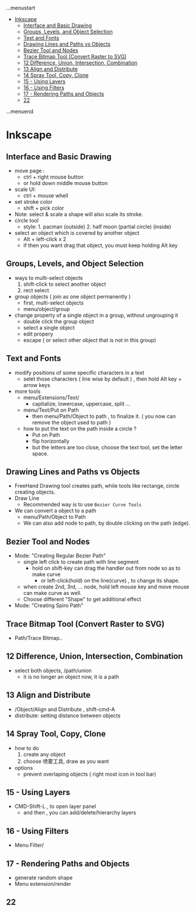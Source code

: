 ...menustart

- [Inkscape](#f94c773ead613bd434392fcb74685a7e)
    - [Interface and Basic Drawing](#6c546416d94ec089c4686f1ec4c78a2c)
    - [Groups, Levels, and Object Selection](#5c74f7d0a5781996cdcdbd804ba6a0c2)
    - [Text and Fonts](#9ab84a8448ee6c390dc41477b364f2b3)
    - [Drawing Lines and Paths vs Objects](#ad660906612d8b3fef07e54b70d88690)
    - [Bezier Tool and Nodes](#17f95c6bc3b807798b7acdf63a60f391)
    - [Trace Bitmap Tool (Convert Raster to SVG)](#5b982918e0c8628311e23fb170b924db)
    - [12 Difference, Union, Intersection, Combination](#9b4dc60a782520206cbb06586e275a3f)
    - [13 Align and Distribute](#adb66e29613380734e6e61bcdfcdb868)
    - [14 Spray Tool, Copy, Clone](#5e998916953970748f03784a139c283c)
    - [15 - Using Layers](#7fb90a99cc8ccb7dadeeb6a1fc587d44)
    - [16 - Using Filters](#86b97c880a25b935be6c9810121e887f)
    - [17 - Rendering Paths and Objects](#bf272c95baaec4d007bd36649e901985)
    - [22](#b6d767d2f8ed5d21a44b0e5886680cb9)

...menuend


<h2 id="f94c773ead613bd434392fcb74685a7e"></h2>


# Inkscape

<h2 id="6c546416d94ec089c4686f1ec4c78a2c"></h2>


## Interface and Basic Drawing

- move page : 
    - ctrl + right mouse button
    - or hold down middle mouse button
- scale UI:
    - ctrl + mouse whell
- set stroke color
    - shift + pick color
- Note: select & scale a shape will also scale its stroke.
- circle tool
    - style: 1. pacman (outside)  2. half moon (partial circle) (inside)
- select an object which is covered by another object
    - Alt + left-click x 2
    - if then you want drag that object, you must keep holding Alt key


<h2 id="5c74f7d0a5781996cdcdbd804ba6a0c2"></h2>


## Groups, Levels, and Object Selection

- ways to multi-select objects
    1. shift-click to select another object
    2. rect select 
- group objects ( join as one object permanently )
    - first, multi-select objects
    - menu/object/group
- change property of a single object in a group, without ungrouping it
    - double click the group object
    - select a single object
    - edit propery
    - escape ( or select other object that is not in this group)


<h2 id="9ab84a8448ee6c390dc41477b364f2b3"></h2>


## Text and Fonts

- modify positions of some specific characters in a text
    - selet those characters ( line wise by default ) , then hold Alt key  + arrow keys
- more tools
    - menu/Extensions/Text/
        - capitalize, lowercase, uppercase, split ...
    - menu/Text/Put on Path
        - then menu/Path/Object to path , to finalize it. ( you now can remove the object used to path )
    - how to put the text on the path inside a circle  ?
        - Put on Path
        - flip horizontally
        - but the letters are too close, choose the text tool, set the letter space.

<h2 id="ad660906612d8b3fef07e54b70d88690"></h2>


## Drawing Lines and Paths vs Objects

- FreeHand Drawing tool creates path, while tools like rectange, circle creating objects.
- Draw Line
    - Recommended way is to use `Bezier Curve Tools`
- We can convert a object to a path
    - menu/Path/Object to Path
    - We can also add node to path, by double clicking on the path (edge).


<h2 id="17f95c6bc3b807798b7acdf63a60f391"></h2>


## Bezier Tool and Nodes

- Mode: "Creating Regular Bezier Path"
    - single left click to create path with line segment
        - hold on shift-key can drag the handler out from node so as to make curve
            - or left-click(hold) on the line(curve) , to change its shape.
    - when create 2nd, 3rd, ... node, hold left mouse key and move mouse can make curve as well.
    - Choose different "Shape" to get additional effect
- Mode: "Creating Spiro Path"



<h2 id="5b982918e0c8628311e23fb170b924db"></h2>


## Trace Bitmap Tool (Convert Raster to SVG) 

- Path/Trace Bitmap..


<h2 id="9b4dc60a782520206cbb06586e275a3f"></h2>


## 12 Difference, Union, Intersection, Combination

- select both objects,  /path/union
    - it is no longer an object now, it is a path

<h2 id="adb66e29613380734e6e61bcdfcdb868"></h2>


## 13 Align and Distribute

- /Object/Align and Distribute , shift-cmd-A
- distribute:  setting distance between objects

<h2 id="5e998916953970748f03784a139c283c"></h2>


## 14 Spray Tool, Copy, Clone

- how to do
    1. create any object
    2. choose 喷雾工具, draw as you want
- options
    - prevent overlaping objects ( right most icon in tool bar)


<h2 id="7fb90a99cc8ccb7dadeeb6a1fc587d44"></h2>


## 15 - Using Layers

- CMD-Shift-L , to open layer panel
    - and then , you can add/delete/hierarchy layers

<h2 id="86b97c880a25b935be6c9810121e887f"></h2>


## 16 - Using Filters

- Menu  Filter/


<h2 id="bf272c95baaec4d007bd36649e901985"></h2>


## 17 - Rendering Paths and Objects

- generate random shape
- Menu extension/render 

<h2 id="b6d767d2f8ed5d21a44b0e5886680cb9"></h2>


## 22










